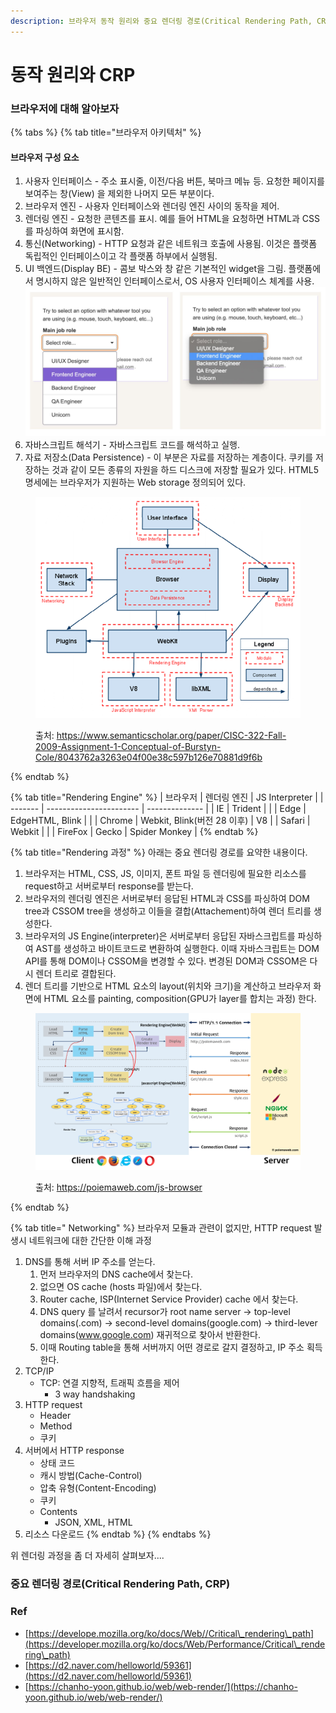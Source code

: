 ```yaml
---
description: 브라우저 동작 원리와 중요 렌더링 경로(Critical Rendering Path, CRP)
---
```


# 동작 원리와 CRP

### 브라우저에 대해 알아보자

{% tabs %}
{% tab title="브라우저 아키텍처" %}
#### 브라우저 구성 요소

1. 사용자 인터페이스 - 주소 표시줄, 이전/다음 버튼, 북마크 메뉴 등. 요청한 페이지를 보여주는 창(View) 을 제외한 나머지 모든 부분이다.
2. 브라우저 엔진 - 사용자 인터페이스와 렌더링 엔진 사이의 동작을 제어.
3. 렌더링 엔진 - 요청한 콘텐츠를 표시. 예를 들어 HTML을 요청하면 HTML과 CSS를 파싱하여 화면에 표시함.
4. 통신(Networking) - HTTP 요청과 같은 네트워크 호출에 사용됨. 이것은 플랫폼 독립적인 인터페이스이고 각 플랫폼 하부에서 실행됨.
5. UI 백엔드(Display BE) - 콤보 박스와 창 같은 기본적인 widget을 그림. 플랫폼에서 명시하지 않은 일반적인 인터페이스로서, OS 사용자 인터페이스 체계를 사용.\
   ![](<../../.gitbook/assets/image (3).png>)
6. 자바스크립트 해석기 - 자바스크립트 코드를 해석하고 실행.
7. 자료 저장소(Data Persistence) - 이 부분은 자료를 저장하는 계층이다. 쿠키를 저장하는 것과 같이 모든 종류의 자원을 하드 디스크에 저장할 필요가 있다. HTML5 명세에는 브라우저가 지원하는 Web storage 정의되어 있다.



<figure><img src="../../.gitbook/assets/image (6).png" alt=""><figcaption><p>출처: <a href="https://www.semanticscholar.org/paper/CISC-322-Fall-2009-Assignment-1-Conceptual-of-Burstyn-Cole/8043762a3263e04f00e38c597b126e70881d9f6b">https://www.semanticscholar.org/paper/CISC-322-Fall-2009-Assignment-1-Conceptual-of-Burstyn-Cole/8043762a3263e04f00e38c597b126e70881d9f6b</a></p></figcaption></figure>
{% endtab %}

{% tab title="Rendering Engine" %}
| 브라우저    | 렌더링 엔진                  | JS Interpreter |
| ------- | ----------------------- | -------------- |
| IE      | Trident                 |                |
| Edge    | EdgeHTML, Blink         |                |
| Chrome  | Webkit, Blink(버전 28 이후) | V8             |
| Safari  | Webkit                  |                |
| FireFox | Gecko                   | Spider Monkey  |
{% endtab %}

{% tab title="Rendering 과정" %}
아래는 중요 렌더링 경로를 요약한 내용이다.

1. 브라우저는 HTML, CSS, JS, 이미지, 폰트 파일 등 렌더링에 필요한 리소스를 request하고 서버로부터 response를 받는다.
2. 브라우저의 렌더링 엔진은 서버로부터 응답된 HTML과 CSS를 파싱하여 DOM tree과 CSSOM tree을 생성하고 이들을 결합(Attachement)하여 렌더 트리를 생성한다.
3. 브라우저의 JS Engine(interpreter)은 서버로부터 응답된 자바스크립트를 파싱하여 AST를 생성하고 바이트코드로 변환하여 실행한다. 이때 자바스크립트는 DOM API를 통해 DOM이나 CSSOM을 변경할 수 있다. 변경된 DOM과 CSSOM은 다시 렌더 트리로 결합된다.
4. 렌더 트리를 기반으로 HTML 요소의 layout(위치와 크기)을 계산하고 브라우저 화면에 HTML 요소를 painting, composition(GPU가 layer를 합치는 과정) 한다.



<figure><img src="../../.gitbook/assets/image (9).png" alt=""><figcaption><p>출처: <a href="https://poiemaweb.com/js-browser">https://poiemaweb.com/js-browser</a></p></figcaption></figure>
{% endtab %}

{% tab title=" Networking" %}
브라우저 모듈과 관련이 없지만, HTTP request 발생시 네트워크에 대한 간단한 이해 과정

1. DNS를 통해 서버 IP 주소를 얻는다.
   1. 먼저 브라우저의 DNS cache에서 찾는다.
   2. 없으면 OS cache (hosts 파일)에서 찾는다.
   3. Router cache, ISP(Internet Service Provider) cache 에서 찾는다.
   4. DNS query 를 날려서 recursor가 root name server -> top-level domains(.com) -> second-level domains(google.com) -> third-lever domains(www.google.com) 재귀적으로 찾아서 반환한다.
   5. 이때 Routing table을 통해 서버까지 어떤 경로로 갈지 결정하고, IP 주소 획득한다.
2. TCP/IP
   * TCP: 연결 지향적, 트래픽 흐름을 제어
     * 3 way handshaking
3. HTTP request
   * Header
   * Method
   * 쿠키
4. 서버에서 HTTP response&#x20;
   * 상태 코드
   * 캐시 방법(Cache-Control)
   * 압축 유형(Content-Encoding)
   * 쿠키
   * Contents
     * JSON, XML, HTML
5. 리소스 다운로드
{% endtab %}
{% endtabs %}

위 렌더링 과정을 좀 더 자세히 살펴보자....

### 중요 렌더링 경로(Critical Rendering Path, CRP)



###

###

### Ref

* [https://develope.mozilla.org/ko/docs/Web//Critical\_rendering\_path](https://developer.mozilla.org/ko/docs/Web/Performance/Critical\_rendering\_path)
* [https://d2.naver.com/helloworld/59361](https://d2.naver.com/helloworld/59361)
* [https://chanho-yoon.github.io/web/web-render/](https://chanho-yoon.github.io/web/web-render/)

